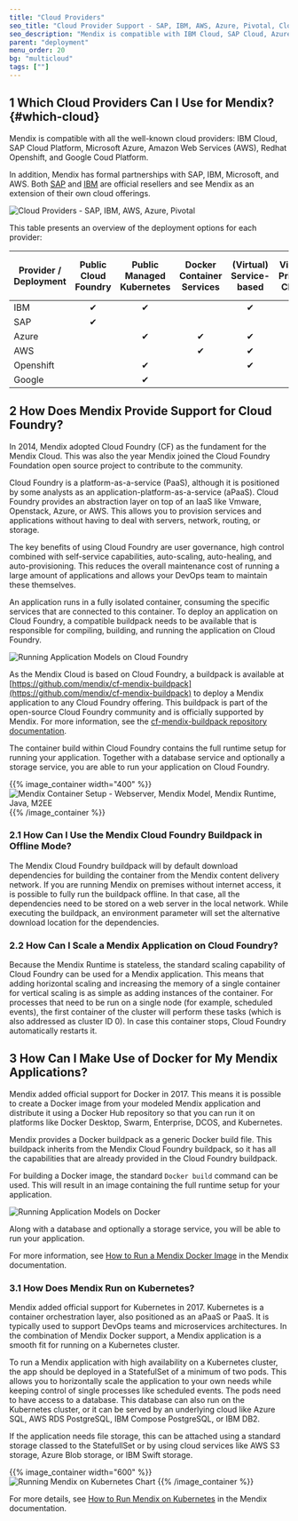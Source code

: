 ```yaml
---
title: "Cloud Providers"
seo_title: "Cloud Provider Support - SAP, IBM, AWS, Azure, Pivotal, Cloud Foundry, Docker"
seo_description: "Mendix is compatible with IBM Cloud, SAP Cloud, Azure, AWS, OpenShift & Google Cloud, & supports Cloud Foundry, Kubernetes & Docker. Visit to learn more!"
parent: "deployment"
menu_order: 20
bg: "multicloud"
tags: [""]
---
```


## 1 Which Cloud Providers Can I Use for Mendix? {#which-cloud}

Mendix is compatible with all the well-known cloud providers: IBM Cloud, SAP Cloud Platform, Microsoft Azure, Amazon Web Services (AWS), Redhat Openshift, and Google Coud Platform.

In addition, Mendix has formal partnerships with SAP, IBM, Microsoft, and AWS. Both [SAP](../strategic-partners/sap) and [IBM](../strategic-partners/ibm) are official resellers and see Mendix as an extension of their own cloud offerings.

![Cloud Providers - SAP, IBM, AWS, Azure, Pivotal](attachments/CloudProvIdersLogos.png)

This table presents an overview of the deployment options for each provider:

| Provider / Deployment | Public Cloud Foundry | Public Managed Kubernetes | Docker Container Services | (Virtual) Service-based | Virtual Private Cloud  | Private Cloud (On-Premises) |
|-----------------------------|-----|-----|-------|-----|-----------|--------|
| IBM | <center>&#10004;</center> | <center>&#10004;</center> |  | <center>&#10004;</center> | <center>&#10004;</center> | <center>&#10004;</center> |
| SAP | <center>&#10004;</center> |  |  |  |  |  |
| Azure |  | <center>&#10004;</center> | <center>&#10004;</center> | <center>&#10004;</center> | <center>&#10004;</center> | <center>&#10004;</center> |
| AWS |  |  | <center>&#10004;</center> | <center>&#10004;</center> | <center>&#10004;</center> |  |
| Openshift |  | <center>&#10004;</center> |  | <center>&#10004;</center> |  | <center>&#10004;</center> |
| Google |  | <center>&#10004;</center> |  |  | <center>&#10004;</center> |  |

## 2 How Does Mendix Provide Support for Cloud Foundry?

In 2014, Mendix adopted Cloud Foundry (CF) as the fundament for the Mendix Cloud. This was also the year Mendix joined the Cloud Foundry Foundation open source project to contribute to the community.

Cloud Foundry is a platform-as-a-service (PaaS), although it is positioned by some analysts as an application-platform-as-a-service (aPaaS). Cloud Foundry provides an abstraction layer on top of an IaaS like Vmware, Openstack, Azure, or AWS. This allows you to provision services and applications without having to deal with servers, network, routing, or storage.

The key benefits of using Cloud Foundry are user governance, high control combined with self-service capabilities, auto-scaling, auto-healing, and auto-provisioning. This reduces the overall maintenance cost of running a large amount of applications and allows your DevOps team to maintain these themselves.

An application runs in a fully isolated container, consuming the specific services that are connected to this container. To deploy an application on Cloud Foundry, a compatible buildpack needs to be available that is responsible for compiling, building, and running the application on Cloud Foundry.

![Running Application Models on Cloud Foundry](attachments/buildpack-cf.png)

As the Mendix Cloud is based on Cloud Foundry, a buildpack is available at [https://github.com/mendix/cf-mendix-buildpack](https://github.com/mendix/cf-mendix-buildpack) to deploy a Mendix application to any Cloud Foundry offering. This buildpack is part of the open-source Cloud Foundry community and is officially supported by Mendix. For more information, see the [cf-mendix-buildpack repository documentation](https://github.com/mendix/cf-mendix-buildpack).

The container build within Cloud Foundry contains the full runtime setup for running your application. Together with a database service and optionally a storage service, you are able to run your application on Cloud Foundry.

{{% image_container width="400" %}}
![Mendix Container Setup - Webserver, Mendix Model, Mendix Runtime, Java, M2EE](attachments/mendix-container.png)
{{% /image_container %}}

### 2.1 How Can I Use the Mendix Cloud Foundry Buildpack in Offline Mode?

The Mendix Cloud Foundry buildpack will by default download dependencies for building the container from the Mendix content delivery network. If you are running Mendix on premises without internet access, it is possible to fully run the buildpack offline. In that case, all the dependencies need to be stored on a web server in the local network. While executing the buildpack, an environment parameter will set the alternative download location for the dependencies.

###  2.2 How Can I Scale a Mendix Application on Cloud Foundry?

Because the Mendix Runtime is stateless, the standard scaling capability of Cloud Foundry can be used for a Mendix application. This means that adding horizontal scaling and increasing the memory of a single container for vertical scaling is as simple as adding instances of the container. For processes that need to be run on a single node (for example, scheduled events), the first container of the cluster will perform these tasks (which is also addressed as cluster ID 0). In case this container stops, Cloud Foundry automatically restarts it.

## 3 How Can I Make Use of Docker for My Mendix Applications?

Mendix added official support for Docker in 2017. This means it is possible to create a Docker image from your modeled Mendix application and distribute it using a Docker Hub repository so that you can run it on platforms like Docker Desktop, Swarm, Enterprise, DCOS, and Kubernetes.

Mendix provides a Docker buildpack as a generic Docker build file. This buildpack inherits from the Mendix Cloud Foundry buildpack, so it has all the capabilities that are already provided in the Cloud Foundry buildpack.

For building a Docker image, the standard `Docker build` command can be used. This will result in an image containing the full runtime setup for your application.

![Running Application Models on Docker](attachments/buildpack-docker.png)

Along with a database and optionally a storage service, you will be able to run your application.

For more information, see [How to Run a Mendix Docker Image](https://docs.mendix.com/deployment/docker/run-mendix-docker-image) in the Mendix documentation.

### 3.1 How Does Mendix Run on Kubernetes?

Mendix added official support for Kubernetes in 2017. Kubernetes is a container orchestration layer, also positioned as an aPaaS or PaaS. It is typically used to support DevOps teams and microservices architectures. In the combination of Mendix Docker support, a Mendix application is a smooth fit for running on a Kubernetes cluster.

To run a Mendix application with high availability on a Kubernetes cluster, the app should be deployed in a StatefulSet of a minimum of two pods. This allows you to horizontally scale the application to your own needs while keeping control of single processes like scheduled events. The pods need to have access to a database. This database can also run on the Kubernetes cluster, or it can be served by an underlying cloud like Azure SQL, AWS RDS PostgreSQL, IBM Compose PostgreSQL, or IBM DB2.

If the application needs file storage, this can be attached using a standard storage classed to the StatefullSet or by using cloud services like AWS S3 storage, Azure Blob storage, or IBM Swift storage.

{{% image_container width="600" %}}
![Running Mendix on Kubernetes Chart](attachments/kubernetes.png)
{{% /image_container %}}

For more details, see [How to Run Mendix on Kubernetes](https://docs.mendix.com/deployment/docker/run-mendix-on-kubernetes) in the Mendix documentation.
